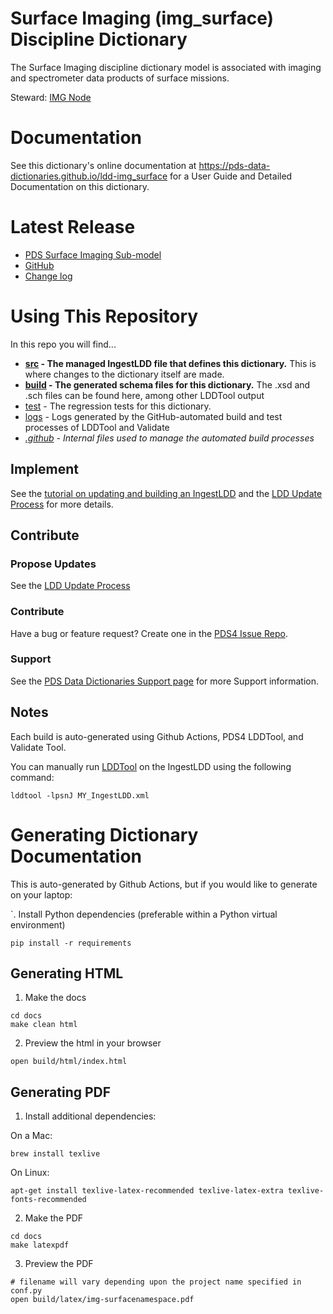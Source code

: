 # Surface Imaging (img_surface) Discipline Dictionary

The Surface Imaging discipline dictionary model is associated with imaging and spectrometer data products of surface missions.

Steward: [IMG Node](https://pds-imaging.jpl.nasa.gov/)

# Documentation

See this dictionary's online documentation at https://pds-data-dictionaries.github.io/ldd-img_surface for a User Guide and Detailed Documentation on this dictionary.

# Latest Release

* [PDS Surface Imaging Sub-model](https://pds.nasa.gov/datastandards/dictionaries/#img_surface)
* [GitHub](../../../releases/latest)
* [Change log](CHANGELOG.md)

# Using This Repository
In this repo you will find...
* **[src](src) - The managed IngestLDD file that defines this dictionary.** This is where changes to the dictionary itself are made.
* **[build](build) - The generated schema files for this dictionary.** The .xsd and .sch files can be found here, among other LDDTool output
* [test](test) - The regression tests for this dictionary.
* [logs](logs) - Logs generated by the GitHub-automated build and test processes of LDDTool and Validate
* _[.github](.github) - Internal files used to manage the automated build processes_

## Implement

See the [tutorial on updating and building an IngestLDD](https://pds-data-dictionaries.github.io/support/tutorials.html#ldd-update-and-build-tutorial) and the [LDD Update Process](https://pds-data-dictionaries.github.io/development/ldd-update.html) for more details.

## Contribute

### Propose Updates
See the [LDD Update Process](https://pds-data-dictionaries.github.io/development/ldd-update.html)


### Contribute
Have a bug or feature request? Create one in the [PDS4 Issue Repo](https://github.com/pds-data-dictionaries/PDS4-LDD-Issue-Repo/issues/new/choose).


### Support
See the [PDS Data Dictionaries Support page](https://pds-data-dictionaries.github.io/support/contribute.html) for more Support information.


## Notes
Each build is auto-generated using Github Actions, PDS4 LDDTool, and Validate Tool.

You can manually run [LDDTool](https://nasa-pds.github.io/pds4-information-model/model-lddtool/index.html) on the IngestLDD using the following command:

```
lddtool -lpsnJ MY_IngestLDD.xml
```

# Generating Dictionary Documentation
This is auto-generated by Github Actions, but if you would like to generate on your laptop:

`. Install Python dependencies (preferable within a Python virtual environment)
```
pip install -r requirements
```

## Generating HTML

1. Make the docs
```
cd docs
make clean html
```

2. Preview the html in your browser
```
open build/html/index.html
```

## Generating PDF

1. Install additional dependencies:

On a Mac:
```
brew install texlive
```

On Linux:
```
apt-get install texlive-latex-recommended texlive-latex-extra texlive-fonts-recommended 
```

2. Make the PDF
```
cd docs
make latexpdf
```

3. Preview the PDF
```
# filename will vary depending upon the project name specified in conf.py
open build/latex/img-surfacenamespace.pdf
